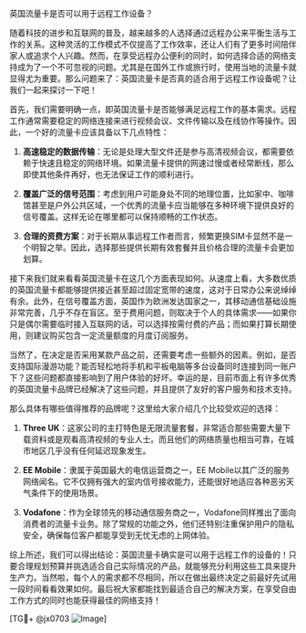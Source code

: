 英国流量卡是否可以用于远程工作设备？

随着科技的进步和互联网的普及，越来越多的人选择通过远程办公来平衡生活与工作的关系。这种灵活的工作模式不仅提高了工作效率，还让人们有了更多时间陪伴家人或追求个人兴趣。然而，在享受远程办公便利的同时，如何选择合适的网络支持成为了一个不可忽视的问题。尤其是在国外工作或旅行时，使用当地的流量卡就显得尤为重要。那么问题来了：英国流量卡是否真的适合用于远程工作设备呢？让我们一起来探讨一下吧！

首先，我们需要明确一点，即英国流量卡是否能够满足远程工作的基本需求。远程工作通常需要稳定的网络连接来进行视频会议、文件传输以及在线协作等操作。因此，一个好的流量卡应该具备以下几点特性：

1. **高速稳定的数据传输**：无论是处理大型文件还是参与高清视频会议，都需要依赖于快速且稳定的网络环境。如果流量卡提供的网速过慢或者经常断线，那么即使其他条件再好，也无法保证工作的顺利进行。

2. **覆盖广泛的信号范围**：考虑到用户可能身处不同的地理位置，比如家中、咖啡馆甚至是户外公共区域，一个优秀的流量卡应当能够在多种环境下提供良好的信号覆盖。这样无论在哪里都可以保持顺畅的工作状态。

3. **合理的资费方案**：对于长期从事远程工作者而言，频繁更换SIM卡显然不是一个明智之举。因此，选择那些提供长期有效套餐并且价格合理的流量卡会更加划算。

接下来我们就来看看英国流量卡在这几个方面表现如何。从速度上看，大多数优质的英国流量卡都能够提供接近甚至超过固定宽带的速度，这对于日常办公来说绰绰有余。此外，在信号覆盖方面，英国作为欧洲发达国家之一，其移动通信基础设施非常完善，几乎不存在盲区。至于费用问题，则取决于个人的具体需求——如果你只是偶尔需要临时接入互联网的话，可以选择按需付费的产品；而如果打算长期使用，则建议购买包含一定流量额度的月度订阅服务。

当然了，在决定是否采用某款产品之前，还需要考虑一些额外的因素。例如，是否支持国际漫游功能？能否轻松地将手机和平板电脑等多台设备同时连接到同一账户下？这些问题都直接影响到了用户体验的好坏。幸运的是，目前市面上有许多优秀的英国流量卡品牌已经解决了这些问题，并且提供了友好的客户服务和技术支持。

那么具体有哪些值得推荐的品牌呢？这里给大家介绍几个比较受欢迎的选择：

1. **Three UK**：这家公司的主打特色是无限流量套餐，非常适合那些需要大量下载资料或是观看高清视频的专业人士。而且他们的网络质量也相当可靠，在城市地区几乎没有任何延迟现象发生。

2. **EE Mobile**：隶属于英国最大的电信运营商之一，EE Mobile以其广泛的服务网络闻名。它不仅拥有强大的室内信号接收能力，还能很好地适应各种恶劣天气条件下的使用场景。

3. **Vodafone**：作为全球领先的移动通信服务商之一，Vodafone同样推出了面向消费者的流量卡业务。除了常规的功能之外，他们还特别注重保护用户的隐私安全，确保每位客户都能享受到无忧无虑的上网体验。

综上所述，我们可以得出结论：英国流量卡确实是可以用于远程工作的设备的！只要合理规划预算并挑选适合自己实际情况的产品，就能够充分利用这些工具来提升生产力。当然啦，每个人的需求都不尽相同，所以在做出最终决定之前最好先试用一段时间看看效果如何。最后祝大家都能找到最适合自己的解决方案，在享受自由工作方式的同时也能获得最佳的网络支持！

[TG💪+ @jx0703 ![Image](https://github.com/user-attachments/assets/dbca1d08-cadb-493c-b0ec-ad6f7a83f270)]